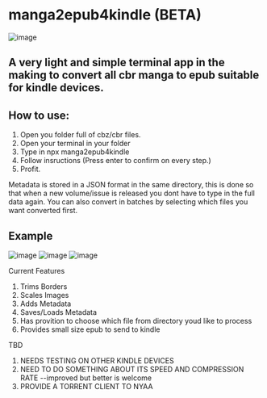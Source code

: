# manga2epub4kindle (BETA)

![image](https://user-images.githubusercontent.com/54748294/209908663-6244cb96-7233-41bc-8728-186ff96d9059.png)

## A very light and simple terminal app in the making to convert all cbr manga to epub suitable for kindle devices.

## How to use:

1. Open you folder full of cbz/cbr files.
2. Open your terminal in your folder
3. Type in npx manga2epub4kindle
4. Follow insructions (Press enter to confirm on every step.)
5. Profit.

Metadata is stored in a JSON format in the same directory, this is done so that when a new volume/issue is released you dont have to type in the full data again. You can also convert in batches by selecting which files you want converted first.

## Example

![image](https://user-images.githubusercontent.com/54748294/209908442-97182533-f92e-441e-96ef-523c940b0158.png)
![image](https://user-images.githubusercontent.com/54748294/209908482-086c5be7-2613-4f7c-80e3-0cb938e7d924.png)
![image](https://user-images.githubusercontent.com/54748294/209908521-91a9f917-5386-4a00-af77-f50fc22d7e54.png)

Current Features

1. Trims Borders
2. Scales Images
3. Adds Metadata
4. Saves/Loads Metadata
5. Has provition to choose which file from directory youd like to process
6. Provides small size epub to send to kindle

TBD

1. NEEDS TESTING ON OTHER KINDLE DEVICES
2. NEED TO DO SOMETHING ABOUT ITS SPEED AND COMPRESSION RATE --improved but better is welcome
3. PROVIDE A TORRENT CLIENT TO NYAA
